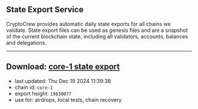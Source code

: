 ## State Export Service
CryptoCrew provides automatic daily state exports for all chains we validate. State export files can be used as genesis files and are a snapshot of the current blockchain state, including all validators, accounts, balances and delegations.

---
**Download: [core-1 state export](https://dl-eu2.ccvalidators.com/SERVICE/persistence/core-1_export_19830077.json)**
---

- last updated: Thu Dec 19 2024 11:39:38
- chain id: `core-1`
- export height: `19830077`
- use for: airdrops, local tests, chain recovery

